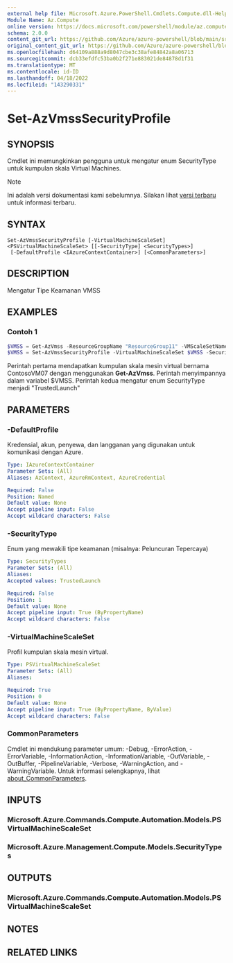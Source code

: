 ```yaml
---
external help file: Microsoft.Azure.PowerShell.Cmdlets.Compute.dll-Help.xml
Module Name: Az.Compute
online version: https://docs.microsoft.com/powershell/module/az.compute/set-azvmsssecurityprofile
schema: 2.0.0
content_git_url: https://github.com/Azure/azure-powershell/blob/main/src/Compute/Compute/help/Set-AzVmssSecurityProfile.md
original_content_git_url: https://github.com/Azure/azure-powershell/blob/main/src/Compute/Compute/help/Set-AzVmssSecurityProfile.md
ms.openlocfilehash: d64109a888a9d8047cbe3c38afe84842a8a06713
ms.sourcegitcommit: dcb33efdfc53ba0b2f271e883021de84878d1f31
ms.translationtype: MT
ms.contentlocale: id-ID
ms.lasthandoff: 04/18/2022
ms.locfileid: "143290331"
---
```

# Set-AzVmssSecurityProfile

## SYNOPSIS
Cmdlet ini memungkinkan pengguna untuk mengatur enum SecurityType untuk kumpulan skala Virtual Machines.

> [!NOTE]
>Ini adalah versi dokumentasi kami sebelumnya. Silakan lihat [versi terbaru](/powershell/module/az.compute/set-azvmsssecurityprofile) untuk informasi terbaru.

## SYNTAX

```
Set-AzVmssSecurityProfile [-VirtualMachineScaleSet] <PSVirtualMachineScaleSet> [[-SecurityType] <SecurityTypes>]
 [-DefaultProfile <IAzureContextContainer>] [<CommonParameters>]
```

## DESCRIPTION
Mengatur Tipe Keamanan VMSS

## EXAMPLES

### Contoh 1
```powershell
$VMSS = Get-AzVmss -ResourceGroupName "ResourceGroup11" -VMScaleSetName "ContosoVM07"
$VMSS = Set-AzVmssSecurityProfile -VirtualMachineScaleSet $VMSS -SecurityType "TrustedLaunch"
```

Perintah pertama mendapatkan kumpulan skala mesin virtual bernama ContosoVM07 dengan menggunakan **Get-AzVmss**.
Perintah menyimpannya dalam variabel $VMSS.
Perintah kedua mengatur enum SecurityType menjadi "TrustedLaunch"

## PARAMETERS

### -DefaultProfile
Kredensial, akun, penyewa, dan langganan yang digunakan untuk komunikasi dengan Azure.

```yaml
Type: IAzureContextContainer
Parameter Sets: (All)
Aliases: AzContext, AzureRmContext, AzureCredential

Required: False
Position: Named
Default value: None
Accept pipeline input: False
Accept wildcard characters: False
```

### -SecurityType
Enum yang mewakili tipe keamanan (misalnya: Peluncuran Tepercaya)

```yaml
Type: SecurityTypes
Parameter Sets: (All)
Aliases:
Accepted values: TrustedLaunch

Required: False
Position: 1
Default value: None
Accept pipeline input: True (ByPropertyName)
Accept wildcard characters: False
```

### -VirtualMachineScaleSet
Profil kumpulan skala mesin virtual.

```yaml
Type: PSVirtualMachineScaleSet
Parameter Sets: (All)
Aliases:

Required: True
Position: 0
Default value: None
Accept pipeline input: True (ByPropertyName, ByValue)
Accept wildcard characters: False
```

### CommonParameters
Cmdlet ini mendukung parameter umum: -Debug, -ErrorAction, -ErrorVariable, -InformationAction, -InformationVariable, -OutVariable, -OutBuffer, -PipelineVariable, -Verbose, -WarningAction, and -WarningVariable. Untuk informasi selengkapnya, lihat [about_CommonParameters](http://go.microsoft.com/fwlink/?LinkID=113216).

## INPUTS

### Microsoft.Azure.Commands.Compute.Automation.Models.PSVirtualMachineScaleSet

### Microsoft.Azure.Management.Compute.Models.SecurityTypes

## OUTPUTS

### Microsoft.Azure.Commands.Compute.Automation.Models.PSVirtualMachineScaleSet

## NOTES

## RELATED LINKS
